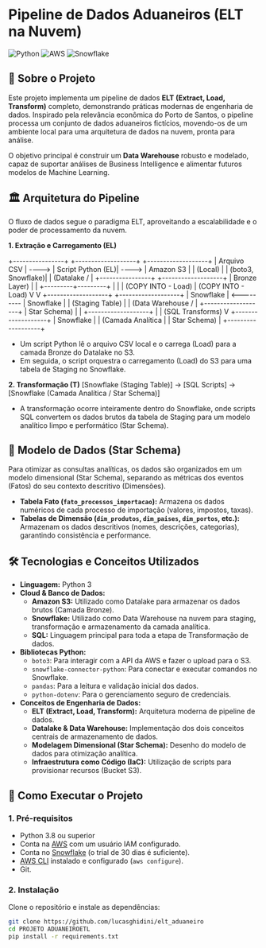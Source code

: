 # Pipeline de Dados Aduaneiros (ELT na Nuvem)

![Python](https://img.shields.io/badge/Python-3776AB?style=for-the-badge&logo=python&logoColor=white)
![AWS](https://img.shields.io/badge/AWS-232F3E?style=for-the-badge&logo=amazon-aws&logoColor=white)
![Snowflake](https://img.shields.io/badge/Snowflake-29B5E8?style=for-the-badge&logo=snowflake&logoColor=white)

## 📖 Sobre o Projeto

Este projeto implementa um pipeline de dados **ELT (Extract, Load, Transform)** completo, demonstrando práticas modernas de engenharia de dados. Inspirado pela relevância econômica do Porto de Santos, o pipeline processa um conjunto de dados aduaneiros fictícios, movendo-os de um ambiente local para uma arquitetura de dados na nuvem, pronta para análise.

O objetivo principal é construir um **Data Warehouse** robusto e modelado, capaz de suportar análises de Business Intelligence e alimentar futuros modelos de Machine Learning.

## 🏛️ Arquitetura do Pipeline

O fluxo de dados segue o paradigma ELT, aproveitando a escalabilidade e o poder de processamento da nuvem.

**1. Extração e Carregamento (EL)**

+----------------+       +-------------------+       +-------------------+
|   Arquivo CSV  | ----> | Script Python (EL)| ----> | Amazon S3         |
|     (Local)    |       | (boto3, Snowflake)|       |   (Datalake /     |
+----------------+       +-------------------+       |   Bronze Layer)   |
                                 |                     +---------+---------+
                                 |                               |
                                 |  (COPY INTO - Load)           | (COPY INTO - Load)
                                 V                               V
                         +-------------------+             +-------------------+
                         | Snowflake         | <---------  | Snowflake         |
                         | (Staging Table)   |             | (Data Warehouse / |
                         +-------------------+             |   Star Schema)    |
                                 |                         +-------------------+
                                 |
                                 | (SQL Transforms)
                                 V
                         +-------------------+
                         | Snowflake         |
                         | (Camada Analítica |
                         |   Star Schema)    |
                         +-------------------+

-   Um script Python lê o arquivo CSV local e o carrega (Load) para a camada Bronze do Datalake no S3.
-   Em seguida, o script orquestra o carregamento (Load) do S3 para uma tabela de Staging no Snowflake.

**2. Transformação (T)**
[Snowflake (Staging Table)] -> [SQL Scripts] -> [Snowflake (Camada Analítica / Star Schema)]

-   A transformação ocorre inteiramente dentro do Snowflake, onde scripts SQL convertem os dados brutos da tabela de Staging para um modelo analítico limpo e performático (Star Schema).

## 📄 Modelo de Dados (Star Schema)

Para otimizar as consultas analíticas, os dados são organizados em um modelo dimensional (Star Schema), separando as métricas dos eventos (Fatos) do seu contexto descritivo (Dimensões).

* **Tabela Fato (`fato_processos_importacao`):** Armazena os dados numéricos de cada processo de importação (valores, impostos, taxas).
* **Tabelas de Dimensão (`dim_produtos`, `dim_paises`, `dim_portos`, etc.):** Armazenam os dados descritivos (nomes, descrições, categorias), garantindo consistência e performance.

## 🛠️ Tecnologias e Conceitos Utilizados

-   **Linguagem:** Python 3
-   **Cloud & Banco de Dados:**
    -   **Amazon S3:** Utilizado como Datalake para armazenar os dados brutos (Camada Bronze).
    -   **Snowflake:** Utilizado como Data Warehouse na nuvem para staging, transformação e armazenamento da camada analítica.
    -   **SQL:** Linguagem principal para toda a etapa de Transformação de dados.
-   **Bibliotecas Python:**
    -   `boto3`: Para interagir com a API da AWS e fazer o upload para o S3.
    -   `snowflake-connector-python`: Para conectar e executar comandos no Snowflake.
    -   `pandas`: Para a leitura e validação inicial dos dados.
    -   `python-dotenv`: Para o gerenciamento seguro de credenciais.
-   **Conceitos de Engenharia de Dados:**
    -   **ELT (Extract, Load, Transform):** Arquitetura moderna de pipeline de dados.
    -   **Datalake & Data Warehouse:** Implementação dos dois conceitos centrais de armazenamento de dados.
    -   **Modelagem Dimensional (Star Schema):** Desenho do modelo de dados para otimização analítica.
    -   **Infraestrutura como Código (IaC):** Utilização de scripts para provisionar recursos (Bucket S3).

## 🚀 Como Executar o Projeto

### 1. Pré-requisitos
-   Python 3.8 ou superior
-   Conta na [AWS](https://aws.amazon.com/free/) com um usuário IAM configurado.
-   Conta no [Snowflake](https://signup.snowflake.com/) (o trial de 30 dias é suficiente).
-   [AWS CLI](https://docs.aws.amazon.com/cli/latest/userguide/getting-started-install.html) instalado e configurado (`aws configure`).
-   Git.

### 2. Instalação
Clone o repositório e instale as dependências:
```bash
git clone https://github.com/lucasghidini/elt_aduaneiro
cd PROJETO ADUANEIROETL
pip install -r requirements.txt
